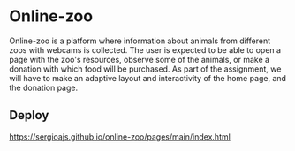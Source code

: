 # Online-zoo

Online-zoo is a platform where information about animals from different zoos with webcams is collected. The user is expected to be able to open a page with the zoo's resources, observe some of the animals, or make a donation with which food will be purchased. As part of the assignment, we will have to make an adaptive layout and interactivity of the home page, and the donation page.

## Deploy

<https://sergioajs.github.io/online-zoo/pages/main/index.html>

